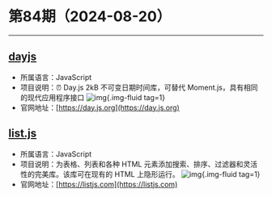 # 第84期（2024-08-20）

---
## [dayjs](https://github.com/iamkun/dayjs)
- 所属语言：JavaScript
- 项目说明：⏰ Day.js 2kB 不可变日期时间库，可替代 Moment.js，具有相同的现代应用程序接口
![img](https://ghfast.top/https://raw.githubusercontent.com/xiaoxuan6/weekly/main/docs/static/images/2024-08-20/1724117264.png){.img-fluid tag=1}
- 官网地址：[https://day.js.org](https://day.js.org)

## [list.js](https://github.com/javve/list.js)
- 所属语言：JavaScript
- 项目说明：为表格、列表和各种 HTML 元素添加搜索、排序、过滤器和灵活性的完美库。该库可在现有的 HTML 上隐形运行。
![img](https://ghfast.top/https://raw.githubusercontent.com/xiaoxuan6/weekly/main/docs/static/images/2024-08-20/1724118209.png){.img-fluid tag=1}
- 官网地址：[https://listjs.com](https://listjs.com)
